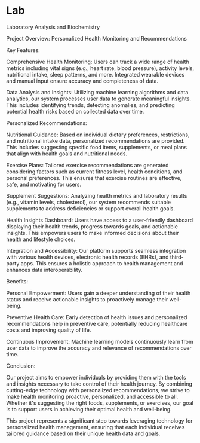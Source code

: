 # Lab
Laboratory Analysis and Biochemistry


Project Overview: Personalized Health Monitoring and Recommendations

Key Features:

Comprehensive Health Monitoring: Users can track a wide range of health metrics including vital signs (e.g., heart rate, blood pressure), activity levels, nutritional intake, sleep patterns, and more. Integrated wearable devices and manual input ensure accuracy and completeness of data.

Data Analysis and Insights: Utilizing machine learning algorithms and data analytics, our system processes user data to generate meaningful insights. This includes identifying trends, detecting anomalies, and predicting potential health risks based on collected data over time.

Personalized Recommendations:

Nutritional Guidance: Based on individual dietary preferences, restrictions, and nutritional intake data, personalized recommendations are provided. This includes suggesting specific food items, supplements, or meal plans that align with health goals and nutritional needs.

Exercise Plans: Tailored exercise recommendations are generated considering factors such as current fitness level, health conditions, and personal preferences. This ensures that exercise routines are effective, safe, and motivating for users.

Supplement Suggestions: Analyzing health metrics and laboratory results (e.g., vitamin levels, cholesterol), our system recommends suitable supplements to address deficiencies or support overall health goals.

Health Insights Dashboard: Users have access to a user-friendly dashboard displaying their health trends, progress towards goals, and actionable insights. This empowers users to make informed decisions about their health and lifestyle choices.

Integration and Accessibility: Our platform supports seamless integration with various health devices, electronic health records (EHRs), and third-party apps. This ensures a holistic approach to health management and enhances data interoperability.

Benefits:

Personal Empowerment: Users gain a deeper understanding of their health status and receive actionable insights to proactively manage their well-being.

Preventive Health Care: Early detection of health issues and personalized recommendations help in preventive care, potentially reducing healthcare costs and improving quality of life.

Continuous Improvement: Machine learning models continuously learn from user data to improve the accuracy and relevance of recommendations over time.

Conclusion:

Our project aims to empower individuals by providing them with the tools and insights necessary to take control of their health journey. By combining cutting-edge technology with personalized recommendations, we strive to make health monitoring proactive, personalized, and accessible to all. Whether it's suggesting the right foods, supplements, or exercises, our goal is to support users in achieving their optimal health and well-being.

This project represents a significant step towards leveraging technology for personalized health management, ensuring that each individual receives tailored guidance based on their unique health data and goals.





